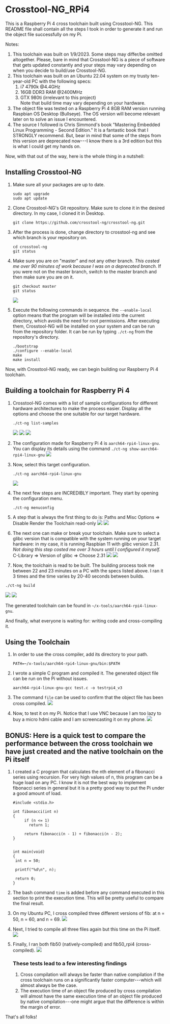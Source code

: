 # Crosstool-NG_RPi4

This is a Raspberry Pi 4 cross toolchain built using Crosstool-NG. This README file shall contain all the steps I took in order to generate it and run the object file successfully on my Pi.

Notes:
  1. This toolchain was built on 1/9/2023. Some steps may differ/be omitted altogether. Please, bare in mind that Crosstool-NG is a piece of software that gets updated constantly and your steps may vary depending on when you decide to build/use Crosstool-NG.
  2. This toolchain was built on an Ubuntu 22.04 system on my trusty ten-year-old PC with the following specs:
       1. i7 4790k @4.4GHz
       1. 16GB DDR3 RAM @2400MHz
       1. GTX 980ti (irrelevant to this project) \
Note that build time may vary depending on your hardware.
  3. The object file was tested on a Raspberry Pi 4 8GB RAM version running Raspbian OS Desktop (Bullseye). The OS version will become relevant later on to solve an issue I encountered.
  4. The source I followed is Chris Simmond's book "Mastering Embedded Linux Programming - Second Edition." It is a fantastic book that I STRONGLY recommend. But, bear in mind that some of the steps from this version are deprecated now---I know there is a 3rd edition but this is what I could get my hands on.

Now, with that out of the way, here is the whole thing in a nutshell:


## Installing Crosstool-NG

1. Make sure all your packages are up to date.
     ```
    sudo apt upgrade
    sudo apt update
    ```

2. Clone Crosstool-NG's Git repository. Make sure to clone it in the desired directory. In my case, I cloned it in Desktop.
   ```
   git clone https://github.com/crosstool-ng/crosstool-ng.git
   ```

4. After the process is done, change directory to crosstool-ng and see which branch is your repository on.
    ```
    cd crosstool-ng
    git status
    ```

5. Make sure you are on "master" and not any other branch. *This costed me over 90 minutes of work because I was on a deprecated branch.* If you were not on the master branch, switch to the master branch and then make sure you are on it.
    ```
    git checkout master
    git status
    ```
    ![](README_Photos/branchismaster.jpeg)

7. Execute the following commands in sequence. the `--enable-local` option means that the program will be installed into the current directory, which avoids the need for root permissions. After executing them, Crosstool-NG will be installed on your system and can be run from the repository folder. It can be run by typing `./ct-ng` from the repository's directory.
    ```
    ./bootstrap
    ./configure --enable-local
    make
    make install
    ```

Now, with Crosstool-NG ready, we can begin building our Raspberry Pi 4 toolchain.


## Building a toolchain for Raspberry Pi 4
   
1. Crosstool-NG comes with a list of sample configurations for different hardware architectures to make the process easier. Display all the options and choose the one suitable for our target hardware.
   ```
   ./ct-ng list-samples
   ```
   ![](README_Photos/listsamples1.jpeg)
   ![](README_Photos/listsamples2.jpeg)
   ![](README_Photos/listsamples3.jpeg)

3. The configuration made for Raspberry Pi 4 is `aarch64-rpi4-linux-gnu`. You can display its details using the command `./ct-ng show-aarch64-rpi4-linux-gnu`
   ![](README_Photos/showrpi4confdetails.jpeg)

4. Now, select this target configuration.
   ```
   ./ct-ng aarch64-rpi4-linux-gnu
   ```
   ![](README_Photos/conf_for_rpi4.jpeg)

5. The next few steps are INCREDIBLY important. They start by opening the configuration menu.
   ```
   ./ct-ng menuconfig
   ```
   
6. A step that is always the first thing to do is:
   Paths and Misc Options => Disable Render the Toolchain read-only
   ![](README_Photos/pathsandmisc.jpeg)
   ![](README_Photos/disablereadonly.jpeg)

8. The next one can make or break your toolchain. Make sure to select a glibc version that is compatible with the system running on your target hardware: in my case, it is running Raspbian 11 with glibc version 2.31. *Not doing this step costed me over 3 hours until I configured it myself.*
   C-Library => Version of glibc => Choose 2.31
   ![](README_Photos/c-lib.jpeg)
   ![](README_Photos/glibcversion.jpeg)

10. Now, the toolchain is read to be built. The building process took me between 22 and 23 minutes on a PC with the specs listed above. I ran it 3 times and the time varies by 20-40 seconds between builds.
   ```
   ./ct-ng build
   ```
   ![](README_Photos/buildtime1.jpeg)
   ![](README_Photos/buildtime2.jpeg)

The generated toolchain can be found in `~/x-tools/aarch64-rpi4-linux-gnu`.



And finally, what everyone is waiting for: writing code and cross-compiling it.

## Using the Toolchain

1. In order to use the cross compiler, add its directory to your path.
   ```
   PATH=~/x-tools/aarch64-rpi4-linux-gnu/bin:$PATH
   ```

2. I wrote a simple C program and compiled it. The generated object file can be run on the Pi without issues.
   ```
   aarch64-rpi4-linux-gnu-gcc test.c -o testrpi4_v3
   ```

3. The command `file` can be used to confirm that the object file has been cross compiled.
   ![](README_Photos/filedetails.jpeg)

4. Now, to test it on my Pi. Notice that I use VNC because I am too lazy to buy a micro hdmi cable and I am screencasting it on my phone.
   ![](README_Photos/compilationonrpi4.jpeg)


## BONUS: Here is a quick test to compare the performance between the cross toolchain we have just created and the native toolchain on the Pi itself

1. I created a C program that calculates the nth element of a fibonacci series using recursion. For very high values of n, this program can be a huge load on any PC. I know it is not the best way to implement fibonacci series in general but it is a pretty good way to put the Pi under a good amount of load.
   ```
   #include <stdio.h>
   
   int fibonacci(int n)
   {
	    if (n <= 1)
		  return 1;
	
	    return fibonacci(n - 1) + fibonacci(n - 2);
   }


   int main(void)
   {	
   	int n = 50;
	   
   	printf("%d\n", n);
	
   	return 0;
   }
   ```

2. The bash command `time` is added before any command executed in this section to print the execution time. This will be pretty useful to compare the final result.

3. On my Ubuntu PC, I cross compiled three different versions of fib: at n = 50, n = 60, and n = 69.
   ![](README_Photos/comp_time_cross.jpeg)

4. Next, I tried to compile all three files again but this time on the Pi itself.
   ![](README_Photos/exec_time_native.jpeg)

5. Finally, I ran both fib50 (natively-compiled) and fib50_rpi4 (cross-compiled).
   ![](README_Photos/exec_time.jpeg)

   ### These tests lead to a few interesting findings
   1. Cross compilation will always be faster than native compilation if the cross toolchain runs on a significantly faster computer---which will almost always be the case.
   2. The execution time of an object file produced by cross compilation will almost have the same execution time of an object file produced by native compilation---one might argue that the difference is within the margin of error. 


That's all folks!











   
